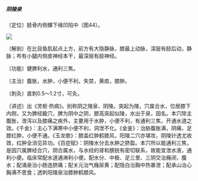 ##### 阴陵泉

〔定位〕胫骨内侧髁下缘凹陷中（图44）。

![](img/图44.jpg)

〔解剖〕在比目鱼肌起点上方，前方有大隐静脉，膝最上动脉，深层有胫后动，静脉；布有小腿内侧皮神经本干，最深层有胫神经。

〔功能〕健脾利水，通利三焦。

〔主治〕腹胀，水肿，小便不利，失禁，黄疸，膝肿。

〔刺灸〕直刺0.5～1.2寸，可灸。

〔讲述〕出《灵枢·热病》。别称阴之陵泉、阴陵。突起为陵，穴属合水，位居膝下内侧，又为脾经腧穴，脾为阴中之阴，膝高突起似陵，水出于泉，因名。本穴除主腹胀，泄泻以及膝痛之疾外，主要用于水肿，小便不利，有通利三焦，开通水道之效。《千金》：主心下满寒中小便不利，洞泄不化。《金鉴》：治胁腹胀满，阴痛，足膝红肿，小便不通。《玉龙歌》：膝盖红肿鹤膝风，阳陵二穴亦堪攻，阴陵针透尤收效，红肿全消见异功。《百症赋》：阴陵水分去水肿之脐盈。本穴所以能通利三焦，是因穴属脾经合穴，阴合属水，与水经的肾和膀胱有密切联系，故能宣泄水液，通利小便。临床常配水道通淋利小便。配水分、中极、足三里、三阴交治癃闭，腹水；配涌泉治小肠连脐痛；配关元治气癃尿黄；配隐白治胸中热暴泄；配承山治心胸满不思食；透刺阳陵泉治膝肿鹤膝风。

